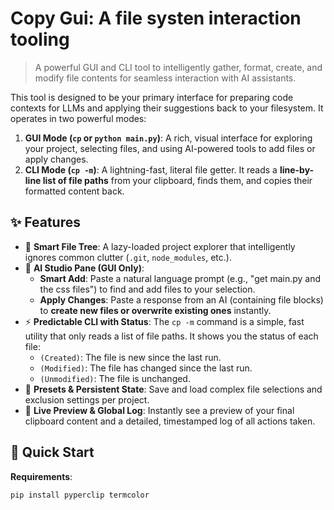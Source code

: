 # Copy Gui: A file systen interaction tooling

> A powerful GUI and CLI tool to intelligently gather, format, create, and modify file contents for seamless interaction with AI assistants.

This tool is designed to be your primary interface for preparing code contexts for LLMs and applying their suggestions back to your filesystem. It operates in two powerful modes:

1.  **GUI Mode (`cp` or `python main.py`)**: A rich, visual interface for exploring your project, selecting files, and using AI-powered tools to add files or apply changes.
2.  **CLI Mode (`cp -m`)**: A lightning-fast, literal file getter. It reads a **line-by-line list of file paths** from your clipboard, finds them, and copies their formatted content back.

## ✨ Features

-   🌳 **Smart File Tree**: A lazy-loaded project explorer that intelligently ignores common clutter (`.git`, `node_modules`, etc.).
-   🤖 **AI Studio Pane (GUI Only)**:
    -   **Smart Add**: Paste a natural language prompt (e.g., "get main.py and the css files") to find and add files to your selection.
    -   **Apply Changes**: Paste a response from an AI (containing file blocks) to **create new files or overwrite existing ones** instantly.
-   ⚡ **Predictable CLI with Status**: The `cp -m` command is a simple, fast utility that only reads a list of file paths. It shows you the status of each file:
    -   `(Created)`: The file is new since the last run.
    -   `(Modified)`: The file has changed since the last run.
    -   `(Unmodified)`: The file is unchanged.
-   💾 **Presets & Persistent State**: Save and load complex file selections and exclusion settings per project.
-   👀 **Live Preview & Global Log**: Instantly see a preview of your final clipboard content and a detailed, timestamped log of all actions taken.

## 🚀 Quick Start

**Requirements**:
```bash
pip install pyperclip termcolor
